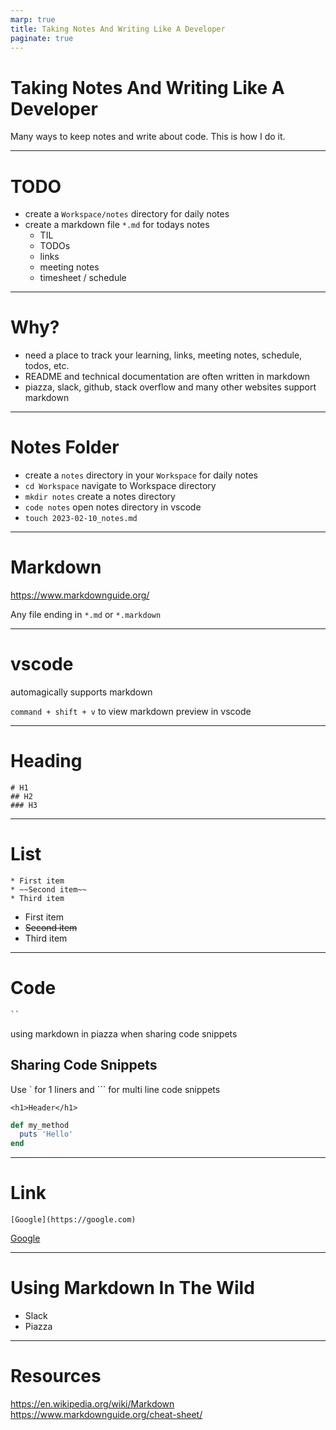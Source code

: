 ```yaml
---
marp: true
title: Taking Notes And Writing Like A Developer
paginate: true
---
```


# Taking Notes And Writing Like A Developer
Many ways to keep notes and write about code. This is how I do it.

---

# TODO
* create a `Workspace/notes` directory for daily notes
* create a markdown file `*.md` for todays notes
  * TIL
  * TODOs
  * links
  * meeting notes
  * timesheet / schedule

---

# Why?
* need a place to track your learning, links, meeting notes, schedule, todos, etc.
* README and technical documentation are often written in markdown
* piazza, slack, github, stack overflow and many other websites support markdown

---

# Notes Folder
* create a `notes` directory in your `Workspace` for daily notes
* `cd Workspace` navigate to Workspace directory
* `mkdir notes` create a notes directory
* `code notes` open notes directory in vscode
* `touch 2023-02-10_notes.md`

---

# Markdown
https://www.markdownguide.org/

Any file ending in `*.md` or `*.markdown`

---
# vscode
automagically supports markdown

`command + shift + v` to view markdown preview in vscode

---

# Heading
```
# H1
## H2
### H3
```

---

# List

```
* First item
* ~~Second item~~
* Third item
```

* First item
* ~~Second item~~
* Third item


---

# Code

```md
``
```

using markdown in piazza when sharing code snippets

## Sharing Code Snippets

Use ` for 1 liners and ``` for multi line code snippets

`<h1>Header</h1>`

```ruby
def my_method
  puts 'Hello'
end
```

---
# Link
`[Google](https://google.com)`

[Google](https://google.com)

---

# Using Markdown In The Wild
* Slack
* Piazza

---

# Resources

https://en.wikipedia.org/wiki/Markdown
https://www.markdownguide.org/cheat-sheet/

